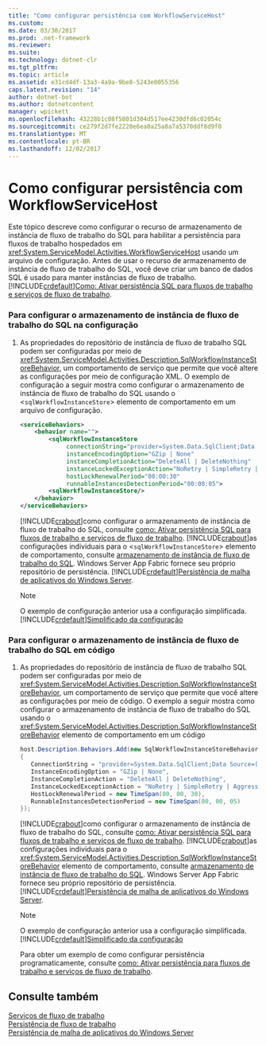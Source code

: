 ```yaml
---
title: "Como configurar persistência com WorkflowServiceHost"
ms.custom: 
ms.date: 03/30/2017
ms.prod: .net-framework
ms.reviewer: 
ms.suite: 
ms.technology: dotnet-clr
ms.tgt_pltfrm: 
ms.topic: article
ms.assetid: e31cd4df-13a3-4a9a-9be8-5243e0055356
caps.latest.revision: "14"
author: dotnet-bot
ms.author: dotnetcontent
manager: wpickett
ms.openlocfilehash: 43228b1c08f5801d304d517ee4230dfd6c02054c
ms.sourcegitcommit: ce279f2d7fe2220e6ea0a25a8a7a5370ddf8d9f0
ms.translationtype: MT
ms.contentlocale: pt-BR
ms.lasthandoff: 12/02/2017
---
```

# <a name="how-to-configure-persistence-with-workflowservicehost"></a>Como configurar persistência com WorkflowServiceHost
Este tópico descreve como configurar o recurso de armazenamento de instância de fluxo de trabalho do SQL para habilitar a persistência para fluxos de trabalho hospedados em <xref:System.ServiceModel.Activities.WorkflowServiceHost> usando um arquivo de configuração. Antes de usar o recurso de armazenamento de instância de fluxo de trabalho do SQL, você deve criar um banco de dados SQL é usado para manter instâncias de fluxo de trabalho. [!INCLUDE[crdefault](../../../../includes/crdefault-md.md)][Como: Ativar persistência SQL para fluxos de trabalho e serviços de fluxo de trabalho](../../../../docs/framework/windows-workflow-foundation/how-to-enable-sql-persistence-for-workflows-and-workflow-services.md).  
  
### <a name="to-configure-the-sql-workflow-instance-store-in-configuration"></a>Para configurar o armazenamento de instância de fluxo de trabalho do SQL na configuração  
  
1.  As propriedades do repositório de instância de fluxo de trabalho SQL podem ser configuradas por meio de <xref:System.ServiceModel.Activities.Description.SqlWorkflowInstanceStoreBehavior>, um comportamento de serviço que permite que você altere as configurações por meio de configuração XML. O exemplo de configuração a seguir mostra como configurar o armazenamento de instância de fluxo de trabalho do SQL usando o <`sqlWorkflowInstanceStore`> elemento de comportamento em um arquivo de configuração.  
  
    ```xml  
    <serviceBehaviors>  
        <behavior name="">  
            <sqlWorkflowInstanceStore   
                 connectionString="provider=System.Data.SqlClient;Data Source=(local);Initial Catalog=DefaultPersistenceProviderDb;Integrated Security=True;Async=true"  
                 instanceEncodingOption="GZip | None"  
                 instanceCompletionAction="DeleteAll | DeleteNothing"  
                 instanceLockedExceptionAction="NoRetry | SimpleRetry | AggressiveRetry"  
                 hostLockRenewalPeriod="00:00:30"   
                 runnableInstancesDetectionPeriod="00:00:05">  
            <sqlWorkflowInstanceStore/>  
        </behavior>  
    </serviceBehaviors>  
    ```  
  
     [!INCLUDE[crabout](../../../../includes/crabout-md.md)]como configurar o armazenamento de instância de fluxo de trabalho do SQL, consulte [como: Ativar persistência SQL para fluxos de trabalho e serviços de fluxo de trabalho](../../../../docs/framework/windows-workflow-foundation/how-to-enable-sql-persistence-for-workflows-and-workflow-services.md). [!INCLUDE[crabout](../../../../includes/crabout-md.md)]as configurações individuais para o <`sqlWorkflowInstanceStore`> elemento de comportamento, consulte [armazenamento de instância de fluxo de trabalho do SQL](../../../../docs/framework/windows-workflow-foundation/sql-workflow-instance-store.md). Windows Server App Fabric fornece seu próprio repositório de persistência. [!INCLUDE[crdefault](../../../../includes/crdefault-md.md)][Persistência de malha de aplicativos do Windows Server](http://go.microsoft.com/fwlink/?LinkId=193121).  
  
    > [!NOTE]
    >  O exemplo de configuração anterior usa a configuração simplificada. [!INCLUDE[crdefault](../../../../includes/crdefault-md.md)][Simplificado da configuração](../../../../docs/framework/wcf/simplified-configuration.md)  
  
### <a name="to-configure-the-sql-workflow-instance-store-in-code"></a>Para configurar o armazenamento de instância de fluxo de trabalho do SQL em código  
  
1.  As propriedades do repositório de instância de fluxo de trabalho SQL podem ser configuradas por meio de <xref:System.ServiceModel.Activities.Description.SqlWorkflowInstanceStoreBehavior>, um comportamento de serviço que permite que você altere as configurações por meio de código. O exemplo a seguir mostra como configurar o armazenamento de instância de fluxo de trabalho do SQL usando o <xref:System.ServiceModel.Activities.Description.SqlWorkflowInstanceStoreBehavior> elemento de comportamento em um código  
  
    ```csharp  
    host.Description.Behaviors.Add(new SqlWorkflowInstanceStoreBehavior  
    {  
       ConnectionString = "provider=System.Data.SqlClient;Data Source=(local);Initial Catalog=DefaultPersistenceProviderDb;Integrated Security=True;Async=true",  
       InstanceEncodingOption = "GZip | None",  
       InstanceCompletionAction = "DeleteAll | DeleteNothing",  
       InstanceLockedExceptionAction = "NoRetry | SimpleRetry | AggressiveRetry",  
       HostLockRenewalPeriod = new TimeSpan(00, 00, 30),  
       RunnableInstancesDetectionPeriod = new TimeSpan(00, 00, 05)  
    });  
    ```  
  
     [!INCLUDE[crabout](../../../../includes/crabout-md.md)]como configurar o armazenamento de instância de fluxo de trabalho do SQL, consulte [como: Ativar persistência SQL para fluxos de trabalho e serviços de fluxo de trabalho](../../../../docs/framework/windows-workflow-foundation/how-to-enable-sql-persistence-for-workflows-and-workflow-services.md). [!INCLUDE[crabout](../../../../includes/crabout-md.md)]as configurações individuais para o <xref:System.ServiceModel.Activities.Description.SqlWorkflowInstanceStoreBehavior> elemento de comportamento, consulte [armazenamento de instância de fluxo de trabalho do SQL](../../../../docs/framework/windows-workflow-foundation/sql-workflow-instance-store.md). Windows Server App Fabric fornece seu próprio repositório de persistência. [!INCLUDE[crdefault](../../../../includes/crdefault-md.md)][Persistência de malha de aplicativos do Windows Server](http://go.microsoft.com/fwlink/?LinkId=193121).  
  
    > [!NOTE]
    >  O exemplo de configuração anterior usa a configuração simplificada. [!INCLUDE[crdefault](../../../../includes/crdefault-md.md)][Simplificado da configuração](../../../../docs/framework/wcf/simplified-configuration.md)  
  
     Para obter um exemplo de como configurar persistência programaticamente, consulte [como: Ativar persistência para fluxos de trabalho e serviços de fluxo de trabalho](../../../../docs/framework/windows-workflow-foundation/how-to-enable-persistence-for-workflows-and-workflow-services.md).  
  
## <a name="see-also"></a>Consulte também  
 [Serviços de fluxo de trabalho](../../../../docs/framework/wcf/feature-details/workflow-services.md)  
 [Persistência de fluxo de trabalho](../../../../docs/framework/windows-workflow-foundation/workflow-persistence.md)  
 [Persistência de malha de aplicativos do Windows Server](http://go.microsoft.com/fwlink/?LinkId=193121)
